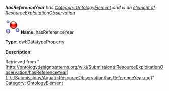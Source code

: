 ___hasReferenceYear__ has [Category:OntologyElement](../../Category/OntologyElement.md "Category:OntologyElement") and is an [element of](../../Property/ElementOf.md "Property:ElementOf") [ResourceExploitationObservation](../../Submissions/ResourceExploitationObservation.md "Submissions:ResourceExploitationObservation")_


  




[![DatatypeProperty](../../images/thumb/a/a5/DatatypeProperty.gif/45px-DatatypeProperty.gif)](../../Image/DatatypeProperty.gif.md "DatatypeProperty")
__Name__: hasReferenceYear 


__Type:__ owl:DatatypeProperty 


__Description__: 





Retrieved from "[http://ontologydesignpatterns.org/wiki/Submissions:ResourceExploitationObservation/hasReferenceYear](../../Submissions/AquaticResourceObservation/hasReferenceYear.md)"
 [Category](http://ontologydesignpatterns.org/wiki/Special:Categories "Special:Categories"): [OntologyElement](../../Category/OntologyElement.md "Category:OntologyElement")